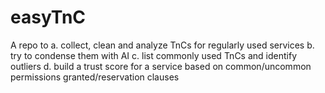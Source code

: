 # easyTnC
A repo to a. collect, clean and analyze TnCs for regularly used services b. try to condense them with AI c. list commonly used TnCs and identify outliers d. build a trust score for a service based on common/uncommon permissions granted/reservation clauses
